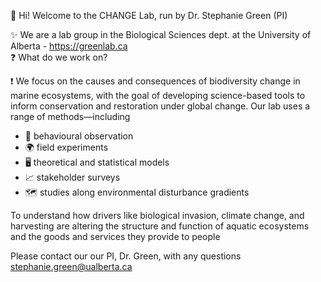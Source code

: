 :wave: Hi! Welcome to the CHANGE Lab, run by Dr. Stephanie Green (PI)

✨ We are a lab group in the Biological Sciences dept. at the University of Alberta  - https://greenlab.ca     
:question: What do we work on?  

:exclamation: We focus on the causes and consequences of biodiversity change in marine ecosystems, with the goal of developing science-based tools to inform conservation and restoration under global change. 
Our lab uses a range of methods—including 
* :tropical_fish: behavioural observation
* 🌍 field experiments
* 🖥️ theoretical and statistical models
* 📈 stakeholder surveys
* 🗺️ studies along environmental disturbance gradients

To understand how drivers like biological invasion, climate change, and harvesting are altering the structure and function of aquatic ecosystems and the goods and services they provide to people

Please contact our our PI, Dr. Green, with any questions [stephanie.green@ualberta.ca](stephanie.green@ualberta.ca)
